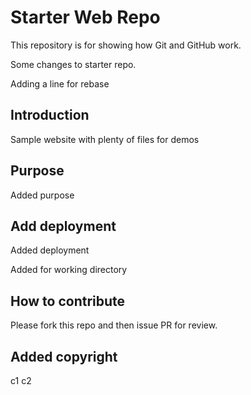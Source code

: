 # Starter Web Repo

This repository is for showing how Git and GitHub work.

Some changes to starter repo.

Adding a line for rebase

## Introduction

Sample website with plenty of files for demos

## Purpose

Added purpose

## Add deployment

Added deployment

Added for working directory

## How to contribute

Please fork this repo and then issue PR for review.

## Added copyright

c1
c2